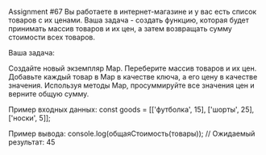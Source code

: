 Assignment #67
Вы работаете в интернет-магазине и у вас есть список товаров с их ценами. Ваша задача - создать функцию, которая будет 
принимать массив товаров и их цен, а затем возвращать сумму стоимости всех товаров.

Ваша задача:

Создайте новый экземпляр Map.
Переберите массив товаров и их цен.
Добавьте каждый товар в Map в качестве ключа, а его цену в качестве значения.
Используя методы Map, просуммируйте все значения цен и верните общую сумму.


Пример входных данных:
const goods = [['футболка', 15], ['шорты', 25], ['носки', 5]];

Пример вывода:
console.log(общаяСтоимость(товары)); // Ожидаемый результат: 45



